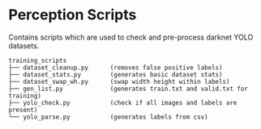 # Perception Scripts

Contains scripts which are used to check and pre-process darknet YOLO datasets.

```
training_scripts
├── dataset_cleanup.py      (removes false positive labels)
├── dataset_stats.py        (generates basic dataset stats)
├── dataset_swap_wh.py      (swap width height within labels)
├── gen_list.py             (generates train.txt and valid.txt for training)
├── yolo_check.py           (check if all images and labels are present)
└── yolo_parse.py           (generates labels from csv)
```
